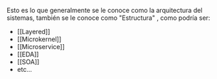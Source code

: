 Esto es lo que generalmente se le conoce como la arquitectura del sistemas, también se le conoce como "Estructura" , como podría ser:
- [[Layered]]
- [[Microkernel]]
- [[Microservice]]
- [[EDA]]
- [[SOA]]
- etc...